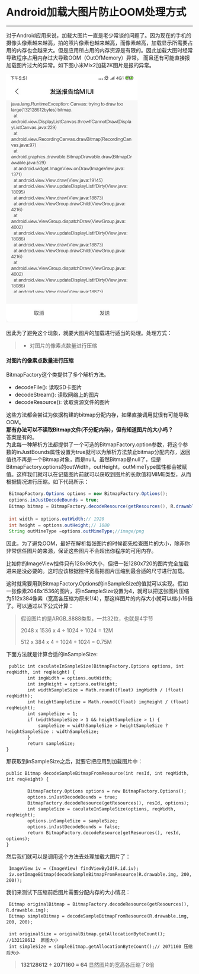 # Android加载大图片防止OOM处理方式


---

对于Android应用来说，加载大图片一直是老少常谈的问题了。因为现在的手机的摄像头像素越来越高，拍的照片像素也越来越高，而像素越高，加载显示所需要占用的内存也会越来大。但是应用所占用的内存资源是有限的。因此加载大图时经常导致程序占用内存过大导致OOM（OutOfMemory）异常。
而且还有可能直接报加载图片过大的异常。如下图小米Mix2加载2K图片是报的异常。  

![Logo](img/9-12-1.jpg)

因此为了避免这个现象，就要大图片的加载进行适当的处理。处理方式：
> * 对图片的像素点数量进行压缩


#### 对图片的像素点数量进行压缩
  BitmapFactory这个类提供了多个解析方法。
  

 -  decodeFile():    读取SD卡图片 
 -  decodeStream():   读取网络上的图片
 -  decodeResource(): 读取资源文件的图片
 
这些方法都会尝试为依据构建的bitmap分配内存，如果直接调用就很有可能导致OOM。  
**那有办法可以不读取Bitmap文件(不分配内存)，但有知道图片的大小吗？**    
答案是有的。  
为此每一种解析方法都提供了一个可选的BitmapFactory.option参数，将这个参数的inJustBounds属性设置为true就可以为解析方法禁止bitmap分配内存，返回值也不再是一个Bitmap对象，而是null。虽然Bitmap是null了，但是BitmapFactory.options的outWidth，outHeight，outMimeType属性都会被赋值。这样我们就可以在记载图片前就可以获取到图片的长款值和MIME类型，从而根据情况进行压缩。如下代码所示：

```java
 BitmapFactory.Options options = new BitmapFactory.Options();
 options.inJustDecodeBounds = true;
 Bitmap bitmap = BitmapFactory.decodeResource(getResources(), R.drawable.img, options); // null

 int width = options.outWidth;// 1920
 int height = options.outHeight;// 1080
 String outMineType =options.outMimeType;//image/png
```

因此，为了避免OOM，最好在解析每张图片的时候都先检查图片的大小，除非你非常信任图片的来源，保证这些图片不会超出你程序的可用内存。

比如你的ImageView控件只有128x96大小，但把一张1280x720的图片完全加载进来是没必要的。这时应该根据控件宽高把图片压缩到最合适的尺寸进行加载。

这时就需要用到BitmapFactory.Options的inSampleSize的值就可以实现。假如一张像素2048x1536的图片，将inSampleSize设置为4，就可以把这张图片压缩为512x384像素（宽高各压缩为原来1/4），那这样图片的内存大小就可以缩小16倍了。可以通过以下公式计算：
> 假设图片的是ARGB_8888类型，一共32位，也就是4字节
>
> 2048 x 1536 x 4 ÷ 1024 ÷ 1024 = 12M
>
> 512 x 384 x 4 ÷ 1024 ÷ 1024 = 0.75M

 
下面方法就是计算合适的inSampleSize:


```
 public int caculateInSampleSize(BitmapFactory.Options options, int reqWidth, int reqHeight) {
        int imgWidth = options.outWidth;
        int imgHeight = options.outHeight;
        int widthSampleSize = Math.round((float) imgWidth / (float) reqWidth);
        int heightSampleSize = Math.round((float) imgHeight / (float) reqHeight);
        int sampleSize = 1;
        if (widthSampleSize > 1 && heightSampleSize > 1) {
            sampleSize = widthSampleSize > heightSampleSize ? heightSampleSize : widthSampleSize;
        }
        return sampleSize;
}
```

那获取到inSampleSize之后，就要它把应用到加载图片中：

```
public Bitmap decodeSampleBitmapFromResource(int resId, int reqWidth, int reqHeight) {

        BitmapFactory.Options options = new BitmapFactory.Options();
        options.inJustDecodeBounds = true;
        BitmapFactory.decodeResource(getResources(), resId, options);
        int sampleSize = caculateInSampleSize(options, reqWidth, reqHeight);
        options.inSampleSize = sampleSize;
        options.inJustDecodeBounds = false;
        return BitmapFactory.decodeResource(getResources(), resId, options);
}
```

然后我们就可以是调用这个方法去处理加载大图片了：

```
 ImageView iv = (ImageView) findViewById(R.id.iv);
 iv.setImageBitmap(decodeSampleBitmapFromResource(R.drawable.img, 200, 200));
```


我们来测试下压缩前后图片需要分配内存的大小情况：


```
 Bitmap originalBitmap = BitmapFactory.decodeResource(getResources(), R.drawable.img);
 Bitmap simpleBitmap = decodeSampleBitmapFromResource(R.drawable.img, 200, 200);

 int originalSize = originalBitmap.getAllocationByteCount(); //132128612  原图大小
 int simpleSize = simpleBitmap.getAllocationByteCount();// 2071160 压缩后大小
```
>  **132128612 ÷  2071160 = 64**    显然图片的宽高各压缩了8倍  





